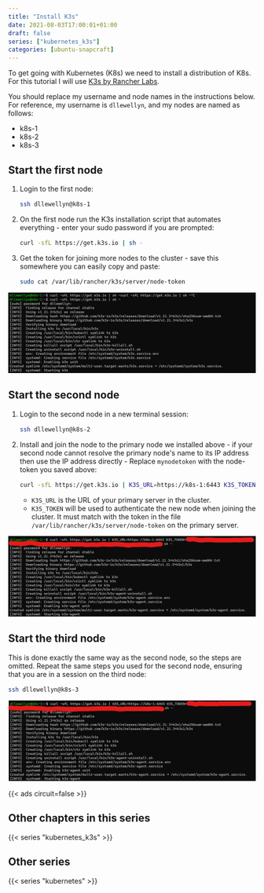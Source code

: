 ```yaml
---
title: "Install K3s"
date: 2021-08-03T17:00:01+01:00
draft: false
series: ["kubernetes_k3s"]
categories: [ubuntu-snapcraft]
---
```


To get going with Kubernetes (K8s) we need to install a distribution of K8s. For this tutorial I will use [K3s by Rancher Labs](https://k3s.io).<!-- See the [Microk8s page](../mikrok8s) if you want to use the distribution of [K8s by Canonical distributed in the Snap Store](https://snapstats.org/snaps/microk8s). -->

You should replace my username and node names in the instructions below. For reference, my username is `dllewellyn`, and my nodes are named as follows:

- k8s-1
- k8s-2
- k8s-3

## Start the first node

1. Login to the first node:
   ```bash
   ssh dllewellyn@k8s-1
   ```
1. On the first node run the K3s installation script that automates everything - enter your sudo password if you are prompted:
   ```bash
   curl -sfL https://get.k3s.io | sh -
   ```
1. Get the token for joining more nodes to the cluster - save this somewhere you can easily copy and paste:
   ```bash
   sudo cat /var/lib/rancher/k3s/server/node-token
   ```

![Screenshot of terminal output of installing the first node](node1.png)

## Start the second node
1. Login to the second node in a new terminal session:
   ```bash
   ssh dllewellyn@k8s-2
   ```
1. Install and join the node to the primary node we installed above - if your second node cannot resolve the primary node's name to its IP address then use the IP address directly - Replace `mynodetoken` with the node-token you saved above:
   ```bash
   curl -sfL https://get.k3s.io | K3S_URL=https://k8s-1:6443 K3S_TOKEN=mynodetoken sh -
   ```

   - `K3S_URL` is the URL of your primary server in the cluster.
   - `K3S_TOKEN` will be used to authenticate the new node when joining the cluster. It must match with the token in the file `/var/lib/rancher/k3s/server/node-token` on the primary server.

![Screenshot of terminal output of installing the second node](node2.png)

## Start the third node

This is done exactly the same way as the second node, so the steps are omitted. Repeat the same steps you used for the second node, ensuring that you are in a session on the third node:

```bash
ssh dllewellyn@k8s-3
```

![Screenshot of terminal output of installing the third node](node3.png)

{{< ads circuit=false >}}

## Other chapters in this series

{{< series "kubernetes_k3s" >}}

## Other series

{{< series "kubernetes" >}}
